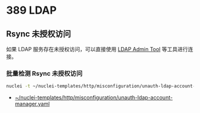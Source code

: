 # 389 LDAP

## Rsync 未授权访问

如果 LDAP 服务存在未授权访问，可以直接使用 [LDAP Admin Tool](https://www.ldapsoft.com/download.html) 等工具进行连接。

### 批量检测 Rsync 未授权访问

```bash
nuclei -t ~/nuclei-templates/http/misconfiguration/unauth-ldap-account-manager.yaml -l ip.txt
```

* [\~/nuclei-templates/http/misconfiguration/unauth-ldap-account-manager.yaml](https://github.com/projectdiscovery/nuclei-templates/blob/main/http/misconfiguration/unauth-ldap-account-manager.yaml)
